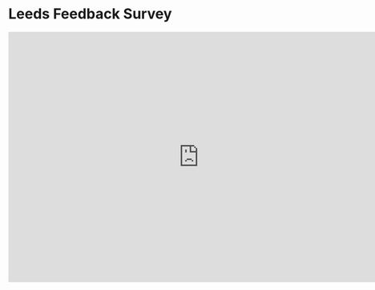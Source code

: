 # Leeds Feedback Survey

<iframe src="https://docs.google.com/forms/d/e/1FAIpQLSc_N0AI2YXDUTC3fLtsGTqSCGMmtRNFkCLGaa9aWQy6iBfIaQ/viewform?embedded=true" width="760" height="500" frameborder="0" marginheight="0" marginwidth="0">Loading...</iframe>